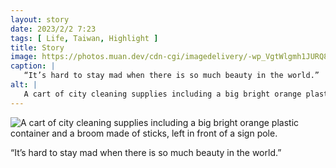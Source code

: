 ```yaml
---
layout: story
date: 2023/2/2 7:23
tags: [ Life, Taiwan, Highlight ]
title: Story
image: https://photos.muan.dev/cdn-cgi/imagedelivery/-wp_VgtWlgmh1JURQ8t1mg/37fbcc9d-aa59-4fa8-e0b2-25c471b9f200/public
caption: |
   “It’s hard to stay mad when there is so much beauty in the world.”
alt: |
   A cart of city cleaning supplies including a big bright orange plastic container and a broom made of sticks, left in front of a sign pole.
---
```


![A cart of city cleaning supplies including a big bright orange plastic container and a broom made of sticks, left in front of a sign pole.](https://photos.muan.dev/cdn-cgi/imagedelivery/-wp_VgtWlgmh1JURQ8t1mg/37fbcc9d-aa59-4fa8-e0b2-25c471b9f200/public)

“It’s hard to stay mad when there is so much beauty in the world.”
